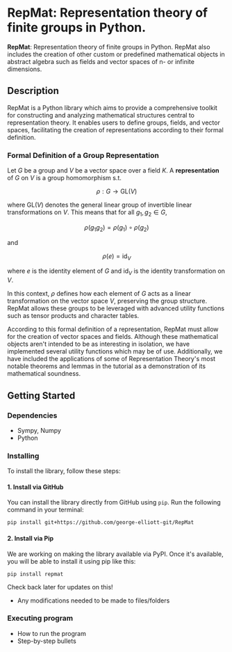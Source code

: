 # RepMat: Representation theory of finite groups in Python.

**RepMat**: Representation theory of finite groups in Python. RepMat also includes the creation of other custom or predefined mathematical objects in abstract algebra such as fields and vector spaces of n- or infinite dimensions.

## Description

RepMat is a Python library which aims to provide a comprehensive toolkit for constructing and analyzing mathematical structures central to representation theory. It enables users to define groups, fields, and vector spaces, facilitating the creation of representations according to their formal definition.

### Formal Definition of a Group Representation

Let $G$ be a group and $V$ be a vector space over a field $K$. A **representation** of $G$ on $V$ is a group homomorphism s.t.

$$
\rho: G \to \mathrm{GL}(V)
$$


where $\mathrm{GL}(V)$ denotes the general linear group of invertible linear transformations on $V$. This means that for all $g_1, g_2 \in G$,

$$
\rho(g_1 g_2) = \rho(g_1) \circ \rho(g_2)
$$

and

$$
\rho(e) = \mathrm{id}_V
$$

where $e$ is the identity element of $G$ and $\mathrm{id}_V$ is the identity transformation on $V$.

In this context, $\rho$ defines how each element of $G$ acts as a linear transformation on the vector space $V$, preserving the group structure. RepMat allows these groups to be leveraged with advanced utility functions such as tensor products and character tables.

According to this formal definition of a representation, RepMat must allow for the creation of vector spaces and fields. Although these mathematical objects aren't intended to be as interesting in isolation, we have implemented several utility functions which may be of use. Additionally, we have included the applications of some of Representation Theory's most notable theorems and lemmas in the tutorial as a demonstration of its mathematical soundness.

## Getting Started

### Dependencies

* Sympy, Numpy
* Python

### Installing

To install the library, follow these steps:

#### 1. Install via GitHub

You can install the library directly from GitHub using `pip`. Run the following command in your terminal:

```bash
pip install git+https://github.com/george-elliott-git/RepMat
```

#### 2. Install via Pip

We are working on making the library available via PyPI. Once it's available, you will be able to install it using pip like this:

```
pip install repmat
```

Check back later for updates on this!

* Any modifications needed to be made to files/folders

### Executing program

* How to run the program
* Step-by-step bullets

